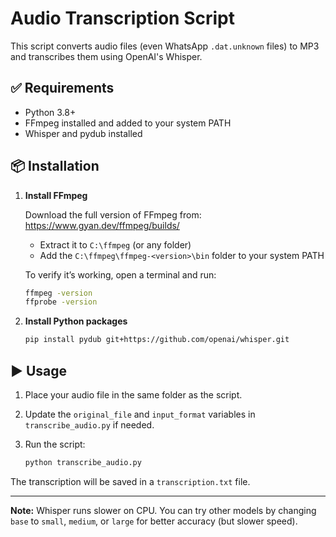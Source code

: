 # Audio Transcription Script

This script converts audio files (even WhatsApp `.dat.unknown` files) to MP3 and transcribes them using OpenAI's Whisper.

## ✅ Requirements

- Python 3.8+
- FFmpeg installed and added to your system PATH
- Whisper and pydub installed

## 📦 Installation

1. **Install FFmpeg**

   Download the full version of FFmpeg from: https://www.gyan.dev/ffmpeg/builds/

   - Extract it to `C:\ffmpeg` (or any folder)
   - Add the `C:\ffmpeg\ffmpeg-<version>\bin` folder to your system PATH

   To verify it’s working, open a terminal and run:

   ```bash
   ffmpeg -version
   ffprobe -version
   ```

2. **Install Python packages**

   ```bash
   pip install pydub git+https://github.com/openai/whisper.git
   ```

## ▶️ Usage

1. Place your audio file in the same folder as the script.
2. Update the `original_file` and `input_format` variables in `transcribe_audio.py` if needed.
3. Run the script:

   ```bash
   python transcribe_audio.py
   ```

The transcription will be saved in a `transcription.txt` file.

---

**Note:** Whisper runs slower on CPU. You can try other models by changing `base` to `small`, `medium`, or `large` for better accuracy (but slower speed).